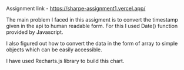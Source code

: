 Assignment link - https://sharpe-assignment1.vercel.app/

The main problem I faced in this assigment is to convert the timestamp given in the api to human readable form. For this I used Date() function provided by Javascript.

I also figured out how to convert the data in the form of array to simple objects which can be easily accessible.

I have used Recharts.js library to build this chart.


